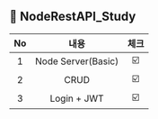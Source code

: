 ## 🌱 NodeRestAPI_Study

| No |내용 |체크|
| :---:|:-------:|:---:|
| 1 | Node Server(Basic)|☑️|
| 2 | CRUD|☑️|
| 3 | Login + JWT|☑️|
